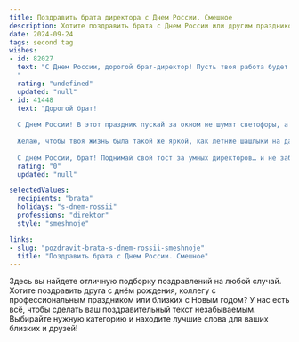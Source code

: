 ```yaml
---
title: Поздравить брата директора с Днем России. Смешное
description: Хотите поздравить брата с Днем России или другим праздником? Наш ИИ создаст незабываемое поздравление, а вы обязательно выделитесь среди других.  
date: 2024-09-24
tags: second tag
wishes:
- id: 82027
  text: "С Днем России, дорогой брат-директор! Пусть твоя работа будет настолько же стабильна, как курс рубля, а бюджет компании - настолько же безграничен, как наша любовь к Родине! 😜🎉
  "
  rating: "undefined"
  updated: "null"
- id: 41448
  text: "Дорогой брат!
  
  С Днем России! В этот праздник пускай за окном не шумят светофоры, а только зазвучит музыка твоего успеха! Пусть твоя директорская серьезность соперничает с серьезностью нашей природы — но не забывай, что даже на высоте должности иногда нужно подсмеиваться над теми, кто рядом с тобой!
  
  Желаю, чтобы твоя жизнь была такой же яркой, как летние шашлыки на даче, и чтобы твой кабинет наполнялся не только отчетами, но и хорошим настроением! Пусть идеи к тебе приходят, как клиенты в тёплые выходные — неожиданно и с радостью!
  
  С днем России, брат! Поднимай свой тост за умных директоров… и не забывай, что у нас в стране тоже много хорошего — например, ты!"
  rating: "0"
  updated: "null"

selectedValues:
  recipients: "brata"
  holidays: "s-dnem-rossii"
  professions: "direktor"
  style: "smeshnoje"

links:
- slug: "pozdravit-brata-s-dnem-rossii-smeshnoje"
  title: "Поздравить брата с Днем России. Смешное"
---
```


Здесь вы найдете отличную подборку поздравлений на любой случай. 
Хотите поздравить друга с днём рождения, коллегу с профессиональным праздником или близких с Новым годом? У нас есть всё, чтобы сделать ваш поздравительный текст незабываемым. Выбирайте нужную категорию и находите лучшие слова для ваших близких и друзей!
